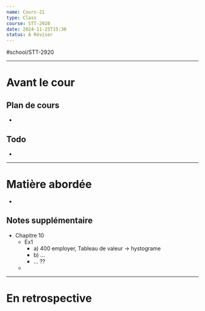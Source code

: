 ---name: Cours-21
type: Class
course: STT-2920
date: 2024-11-25T15:30
status: À Réviser
---
#school/STT-2920 
***
# Avant le cour
## Plan de cours
- 

## Todo
- 

---
# Matière abordée

- 

## Notes supplémentaire

- Chapitre 10
	- Ex1
		- a) 400 employer, Tableau de valeur $\to$ hystograme
		- b) ...
		- ... ??
	- 

---
# En retrospective

